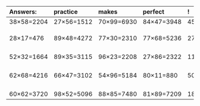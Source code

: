 | Answers: | practice | makes | perfect | ! |
| :--- | :--- | :--- | :--- | :--- |
| 38×58=2204 | 27×56=1512 | 70×99=6930 | 84×47=3948 | 45×75=3375 | 
|   |   |   |   |   | 
|   |   |   |   |   | 
|   |   |   |   |   | 
| 28×17=476 | 89×48=4272 | 77×30=2310 | 77×68=5236 | 27×65=1755 | 
|   |   |   |   |   | 
|   |   |   |   |   | 
|   |   |   |   |   | 
|   |   |   |   |   | 
| 52×32=1664 | 89×35=3115 | 96×23=2208 | 27×86=2322 | 11×63=693 | 
|   |   |   |   |   | 
|   |   |   |   |   | 
|   |   |   |   |   | 
|   |   |   |   |   | 
| 62×68=4216 | 66×47=3102 | 54×96=5184 | 80×11=880 | 50×50=2500 | 
|   |   |   |   |   | 
|   |   |   |   |   | 
|   |   |   |   |   | 
|   |   |   |   |   | 
| 60×62=3720 | 98×52=5096 | 88×85=7480 | 81×89=7209 | 18×75=1350 | 
